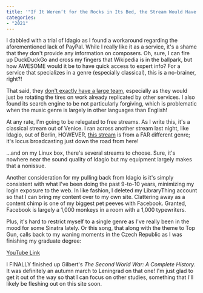 ```yaml
---
title: '"If It Weren’t for the Rocks in Its Bed, the Stream Would Have No Song."'
categories:
- "2021"
---
```


I dabbled with a trial of Idagio as I found a workaround regarding the aforementioned lack of PayPal.  While I really like it as a service, it's a shame that they don't provide any information on composers.  Oh, sure, I can fire up DuckDuckGo and cross my fingers that Wikipedia is in the ballpark, but how AWESOME would it be to have quick access to expert info?  For a service that specializes in a genre (especially classical), this is a no-brainer, right?!  

That said, they [don't exactly have a large team](https://about.idagio.com/team), especially as they would just be rotating the tires on work already replicated by other services.  I also found its search engine to be not particularly forgiving, which is problematic when the music genre is largely in other languages than English!  

At any rate, I'm going to be relegated to free streams.  As I write this, it's a classical stream out of Venice.   I ran across another stream last night, like Idagio, out of Berlin, HOWEVER, [this stream](https://www.country108.com/) is from a FAR different genre; it's locus broadcasting just down the road from here!

...and on my Linux box, there's several streams to choose.  Sure, it's nowhere near the sound quality of Idagio but my equipment largely makes that a nonissue.

Another consideration for my pulling back from Idagio is it's simply consistent with what I've been doing the past 9-to-10 years, minimizing my login exposure to the web.  In like fashion, I deleted my LibraryThing account so that I can bring my content over to my own site.  Clattering away as a content chimp is one of my biggest pet peeves with Facebook.  Granted, Facebook is largely a 1,000 monkeys in a room with a 1,000 typewriters.

Plus, it's hard to restrict myself to a single genre as I've really been in the mood for some Sinatra lately.  Or this song, that along with the theme to Top Gun, calls back to my waning moments in the Czech Republic as I was finishing my graduate degree:

[YouTube Link](https://www.youtube.com/watch?v=wnI519kGjhQ)

I FINALLY finished up Gilbert's *The Second World War: A Complete History.*  It was definitely an autumn march to Leningrad on that one!  I'm just glad to get it out of the way so that I can focus on other studies, something that I'll likely be fleshing out on this site soon.  